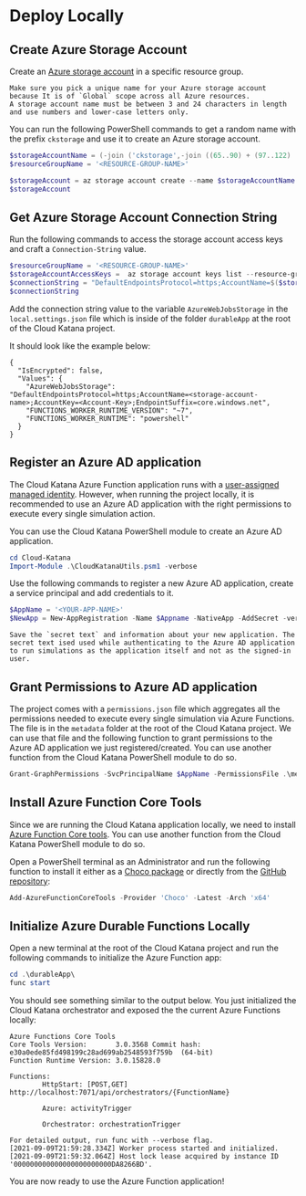 # Deploy Locally

## Create Azure Storage Account

Create an [Azure storage account](https://docs.microsoft.com/en-us/azure/storage/common/storage-account-overview) in a specific resource group.

```{note}
Make sure you pick a unique name for your Azure storage account because It is of `Global` scope across all Azure resources.
A storage account name must be between 3 and 24 characters in length and use numbers and lower-case letters only.
```

You can run the following PowerShell commands to get a random name with the prefix `ckstorage` and use it to create an Azure storage account.

```PowerShell
$storageAccountName = (-join ('ckstorage',-join ((65..90) + (97..122) | Get-Random -Count 10 | % {[char]$_}))).ToLower()
$resourceGroupName = '<RESOURCE-GROUP-NAME>'

$storageAccount = az storage account create --name $storageAccountName --resource-group $resourceGroupName | ConvertFrom-Json
$storageAccount
```

## Get Azure Storage Account Connection String

Run the following commands to access the storage account access keys and craft a `Connection-String` value.

```PowerShell
$resourceGroupName = '<RESOURCE-GROUP-NAME>'
$storageAccountAccessKeys =  az storage account keys list --resource-group $resourceGroupName --account-name $storageAccountName | ConvertFrom-Json
$connectionString = "DefaultEndpointsProtocol=https;AccountName=$($storageAccountName);AccountKey=$($storageAccountAccessKeys[0].value);EndpointSuffix=core.windows.net"
$connectionString
```

Add the connection string value to the variable `AzureWebJobsStorage` in the `local.settings.json` file which is inside of the folder `durableApp` at the root of the Cloud Katana project.

It should look like the example below:

```
{
  "IsEncrypted": false,
  "Values": {
    "AzureWebJobsStorage": "DefaultEndpointsProtocol=https;AccountName=<storage-account-name>;AccountKey=<Account-Key>;EndpointSuffix=core.windows.net",
    "FUNCTIONS_WORKER_RUNTIME_VERSION": "~7",
    "FUNCTIONS_WORKER_RUNTIME": "powershell"
  }
}
```

## Register an Azure AD application

The Cloud Katana Azure Function application runs with a [user-assigned managed identity](https://docs.microsoft.com/en-us/azure/active-directory/managed-identities-azure-resources/how-manage-user-assigned-managed-identities?pivots=identity-mi-methods-azp). However, when running the project locally, it is recommended to use an Azure AD application with the right permissions to execute every single simulation action.

You can use the Cloud Katana PowerShell module to create an Azure AD application.

```PowerShell
cd Cloud-Katana
Import-Module .\CloudKatanaUtils.psm1 -verbose
```

Use the following commands to register a new Azure AD application, create a service principal and add credentials to it.

```PowerShell
$AppName = '<YOUR-APP-NAME>'
$NewApp = New-AppRegistration -Name $Appname -NativeApp -AddSecret -verbose
```

```{note}
Save the `secret text` and information about your new application. The secret text ised used while authenticating to the Azure AD application to run simulations as the application itself and not as the signed-in user.
```

## Grant Permissions to Azure AD application

The project comes with a `permissions.json` file which aggregates all the permissions needed to execute every single simulation via Azure Functions. The file is in the `metadata` folder at the root of the Cloud Katana project. We can use that file and the following function to grant permissions to the Azure AD application we just registered/created. You can use another function from the Cloud Katana PowerShell module to do so.

```PowerShell
Grant-GraphPermissions -SvcPrincipalName $AppName -PermissionsFile .\metadata\permissions.json -Verbose
```

## Install Azure Function Core Tools

Since we are running the Cloud Katana application locally, we need to install [Azure Function Core tools](https://docs.microsoft.com/en-us/azure/azure-functions/functions-run-local?tabs=windows%2Ccsharp%2Cbash). You can use another function from the Cloud Katana PowerShell module to do so.

Open a PowerShell terminal as an Administrator and run the following function to install it either as a [Choco package](https://community.chocolatey.org/packages/azure-functions-core-tools-3) or directly from the [GitHub repository](https://github.com/Azure/azure-functions-core-tools):

```PowerShell
Add-AzureFunctionCoreTools -Provider 'Choco' -Latest -Arch 'x64'
```

## Initialize Azure Durable Functions Locally

Open a new terminal at the root of the Cloud Katana project and run the following commands to initialize the Azure Function app:

```PowerShell
cd .\durableApp\
func start
```

You should see something similar to the output below. You just initialized the Cloud Katana orchestrator and exposed the the current Azure Functions locally:

```
Azure Functions Core Tools
Core Tools Version:       3.0.3568 Commit hash: e30a0ede85fd498199c28ad699ab2548593f759b  (64-bit)
Function Runtime Version: 3.0.15828.0

Functions:
        HttpStart: [POST,GET] http://localhost:7071/api/orchestrators/{FunctionName}

        Azure: activityTrigger

        Orchestrator: orchestrationTrigger

For detailed output, run func with --verbose flag.
[2021-09-09T21:59:28.334Z] Worker process started and initialized.
[2021-09-09T21:59:32.064Z] Host lock lease acquired by instance ID '000000000000000000000000DA8266BD'.
```

You are now ready to use the Azure Function application!